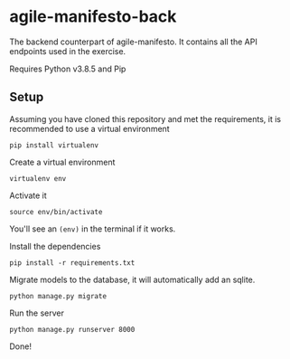 # agile-manifesto-back
The backend counterpart of agile-manifesto. It contains all the API endpoints used in the exercise.

Requires Python v3.8.5 and Pip

## Setup
Assuming you have cloned this repository and met the requirements, it is recommended to use a virtual environment

```
pip install virtualenv
```
Create a virtual environment
```
virtualenv env
```
Activate it 
```
source env/bin/activate
```
You'll see an `(env)` in the terminal if it works.

Install the dependencies
```
pip install -r requirements.txt
```

Migrate models to the database, it will automatically add an sqlite.
```
python manage.py migrate
```

Run the server
```
python manage.py runserver 8000
```

Done!